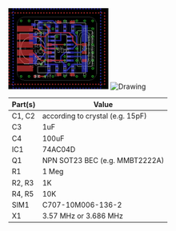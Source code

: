 
<img src="./img/brd.png" alt="Drawing" style="width: 200px;"/>
<img src="https://raw.githubusercontent.com/plushvoxel/SIM-Relay/master/hardware/img/sch.png" alt="Drawing" style="width: 200px;"/>


|Part(s) |Value |
|---|---|
| C1, C2 | according to crystal (e.g. 15pF) |
| C3 | 1uF |
| C4 | 100uF |
| IC1 | 74AC04D |
| Q1 | NPN SOT23 BEC (e.g. MMBT2222A) |
| R1 | 1 Meg |
| R2, R3 | 1K |
| R4, R5 | 10K |
| SIM1| C707-10M006-136-2 |
| X1 | 3.57 MHz or 3.686 MHz|
